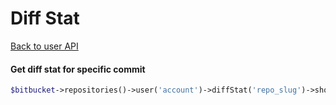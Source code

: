 Diff Stat
=========
[Back to user API](../user.md)

#### Get diff stat for specific commit
```php
$bitbucket->repositories()->user('account')->diffStat('repo_slug')->show('spec');
```
